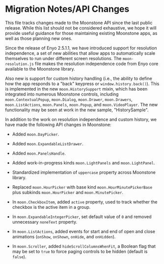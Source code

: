 ﻿# Migration Notes/API Changes

This file tracks changes made to the Moonstone API since the last public
release.  While this list should not be considered exhaustive, we hope it will
provide useful guidance for those maintaining existing Moonstone apps, as well
as those planning new ones.

Since the release of Enyo 2.5.1.1, we have introduced support for resolution
independence, a set of new abilities that allow apps to automatically scale
themselves to run under different screen resolutions.  The `moon-resolution.js`
file makes the resolution independence code from Enyo core available to the
Moonstone library.

Also new is support for custom history handling (i.e., the ability to define
how the app responds to a "back" keypress or `window.history.back()`).  This is
implemented in the new `moon.HistorySupport` mixin, which has been integrated
into numerous Moonstone controls, including `moon.ContextualPopup`,
`moon.Dialog`, `moon.Drawer`, `moon.Drawers`, `moon.ListActions`, `moon.Panels`,
`moon.Popup`, and `moon.VideoPlayer`.  The new functionality may be seen at work
in the new sample, "HistorySample".

In addition to the work on resolution independence and custom history, we have
made the following API changes in Moonstone:

* Added `moon.DayPicker`.

* Added `moon.ExpandableListDrawer`.

* Added `moon.PanelsHandle`.

* Added work-in-progress kinds `moon.LightPanels` and `moon.LightPanel`.

* Standardized implementation of `uppercase` property across Moonstone library.

* Replaced `moon.HourPicker` with base kind `moon.HourMinutePickerBase` plus
    subkinds `moon.HourPicker` and `moon.MinutePicker`.

* In `moon.CheckboxItem`, added `active` property, used to track whether the
    checkbox is the active item in a group.

* In `moon.ExpandableIntegerPicker`, set default value of `0` and removed
    unnecessary `noneText` property.

* In `moon.ListActions`, added events for start and end of open and close
    animations (`onShow`, `onShown`, `onHide`, and `onHidden`).

* In `moon.Scroller`, added `hideScrollColumnsWhenFit`, a Boolean flag that may
    be set to `true` to force paging controls to be hidden (default is `false`).
